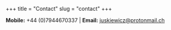 +++
title = "Contact"
slug = "contact"
+++

**Mobile:** +44 (0)7944670337 | **Email:** juskiewicz@protonmail.ch
